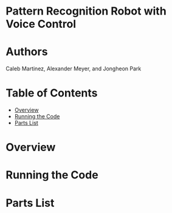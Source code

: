# Pattern Recognition Robot with Voice Control
# Authors
Caleb Martinez, Alexander Meyer, and Jongheon Park
# Table of Contents
- [Overview](README.md#overview)
- [Running the Code](README.md#running-the-code)
- [Parts List](README.md#parts-list)

# Overview
# Running the Code
# Parts List
